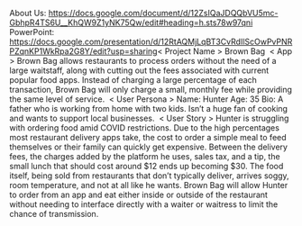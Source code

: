 About Us: https://docs.google.com/document/d/12ZsIQaJDQQbVU5mc-GbhpR4TS6U__KhQW9Z1yNK75Qw/edit#heading=h.sts78w97qni
​
PowerPoint: https://docs.google.com/presentation/d/12RtAQMjLqBT3CvRdIlScOwPvPNRPZqnKP1WkRpa2G8Y/edit?usp=sharing
​
​
< Project Name > 
 Brown Bag
​
< App > 
 Brown Bag allows restaurants to process orders without the need of a large waitstaff, along with cutting out the fees associated with current popular food apps. Instead of charging a large percentage of each transaction, Brown Bag will only charge a small, monthly fee while providing the same level of service.
​
< User Persona >
Name: Hunter
Age: 35
Bio: A father who is working from home with two kids. Isn’t a huge fan of cooking and wants to support local businesses.
​
< User Story >
Hunter is struggling with ordering food amid COVID restrictions. Due to the high percentages most restaurant delivery apps take, the cost to order a simple meal to feed themselves or their family can quickly get expensive. Between the delivery fees, the charges added by the platform he uses, sales tax, and a tip, the small lunch that should cost around $12 ends up becoming $30. The food itself, being sold from restaurants that don’t typically deliver, arrives soggy, room temperature, and not at all like he wants. Brown Bag will allow Hunter to order from an app and eat either inside or outside of the restaurant without needing to interface directly with a waiter or waitress to limit the chance of transmission.